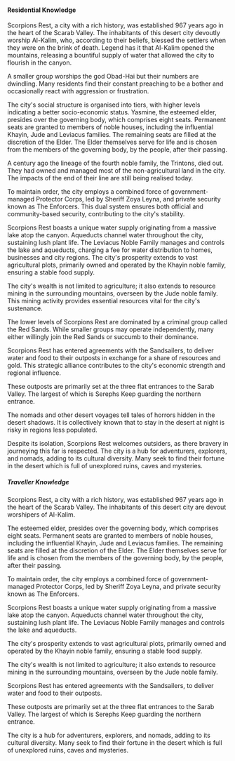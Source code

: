 #### Residential Knowledge
Scorpions Rest, a city with a rich history, was established 967 years ago in the heart of the Scarab Valley. The inhabitants of this desert city devoutly worship Al-Kalim, who, according to their beliefs, blessed the settlers when they were on the brink of death. Legend has it that Al-Kalim opened the mountains, releasing a bountiful supply of water that allowed the city to flourish in the canyon.

A smaller group worships the god Obad-Hai but their numbers are dwindling. Many residents find their constant preaching to be a bother and occasionally react with aggression or frustration.

The city's social structure is organised into tiers, with higher levels indicating a better socio-economic status. Yasmine, the esteemed elder, presides over the governing body, which comprises eight seats. Permanent seats are granted to members of noble houses, including the influential Khayin, Jude and Leviacus families. The remaining seats are filled at the discretion of the Elder. The Elder themselves serve for life and is chosen from the members of the governing body, by the people, after their passing.

A century ago the lineage of the fourth noble family, the Trintons, died out. They had owned and managed most of the non-agricultural land in the city. The impacts of the end of their line are still being realised today.

To maintain order, the city employs a combined force of government-managed Protector Corps, led by Sheriff Zoya Leyna, and private security known as The Enforcers. This dual system ensures both official and community-based security, contributing to the city's stability.

Scorpions Rest boasts a unique water supply originating from a massive lake atop the canyon. Aqueducts channel water throughout the city, sustaining lush plant life. The Leviacus Noble Family manages and controls the lake and aqueducts, charging a fee for water distribution to homes, businesses and city regions. The city's prosperity extends to vast agricultural plots, primarily owned and operated by the Khayin noble family, ensuring a stable food supply.

The city's wealth is not limited to agriculture; it also extends to resource mining in the surrounding mountains, overseen by the Jude noble family. This mining activity provides essential resources vital for the city's sustenance.

The lower levels of Scorpions Rest are dominated by a criminal group called the Red Sands. While smaller groups may operate independently, many either willingly join the Red Sands or succumb to their dominance. 

Scorpions Rest has entered agreements with the Sandsailers, to deliver water and food to their outposts in exchange for a share of resources and gold. This strategic alliance contributes to the city's economic strength and regional influence.

These outposts are primarily set at the three flat entrances to the Sarab Valley. The largest of which is Serephs Keep guarding the northern entrance.

The nomads and other desert voyages tell tales of horrors hidden in the desert shadows. It is collectively known that to stay in the desert at night is risky in regions less populated.

Despite its isolation, Scorpions Rest welcomes outsiders, as there bravery in journeying this far is respected. The city is a hub for adventurers, explorers, and nomads, adding to its cultural diversity. Many seek to find their fortune in the desert which is full of unexplored ruins, caves and mysteries.

##### Traveller Knowledge
Scorpions Rest, a city with a rich history, was established 967 years ago in the heart of the Scarab Valley. The inhabitants of this desert city are devout worshipers of Al-Kalim.

The esteemed elder, presides over the governing body, which comprises eight seats. Permanent seats are granted to members of noble houses, including the influential Khayin, Jude and Leviacus families. The remaining seats are filled at the discretion of the Elder. The Elder themselves serve for life and is chosen from the members of the governing body, by the people, after their passing.

To maintain order, the city employs a combined force of government-managed Protector Corps, led by Sheriff Zoya Leyna, and private security known as The Enforcers.

Scorpions Rest boasts a unique water supply originating from a massive lake atop the canyon. Aqueducts channel water throughout the city, sustaining lush plant life. The Leviacus Noble Family manages and controls the lake and aqueducts.

The city's prosperity extends to vast agricultural plots, primarily owned and operated by the Khayin noble family, ensuring a stable food supply.

The city's wealth is not limited to agriculture; it also extends to resource mining in the surrounding mountains, overseen by the Jude noble family.

Scorpions Rest has entered agreements with the Sandsailers, to deliver water and food to their outposts.

These outposts are primarily set at the three flat entrances to the Sarab Valley. The largest of which is Serephs Keep guarding the northern entrance.

The city is a hub for adventurers, explorers, and nomads, adding to its cultural diversity. Many seek to find their fortune in the desert which is full of unexplored ruins, caves and mysteries.